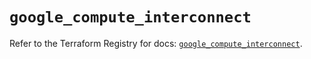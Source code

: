 # `google_compute_interconnect`

Refer to the Terraform Registry for docs: [`google_compute_interconnect`](https://registry.terraform.io/providers/hashicorp/google/6.41.0/docs/resources/compute_interconnect).
